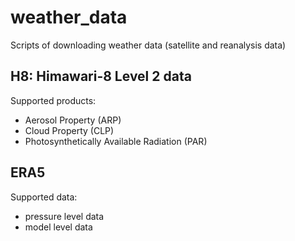 # weather_data
Scripts of downloading weather data (satellite and reanalysis data)

## H8: Himawari-8 Level 2 data

Supported products:

- Aerosol Property (ARP)
- Cloud Property (CLP)
- Photosynthetically Available Radiation (PAR)


## ERA5

Supported data:

- pressure level data
- model level data